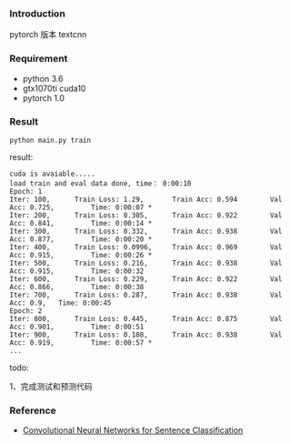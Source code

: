 ### Introduction
pytorch 版本 textcnn
### Requirement
* python 3.6
* gtx1070ti  cuda10
* pytorch 1.0

### Result
```python main.py train```

result:

```
cuda is avaiable.....
load train and eval data done, time： 0:00:10
Epoch: 1
Iter: 100,      Train Loss: 1.29,       Train Acc: 0.594        Val Acc: 0.725,         Time: 0:00:07 *
Iter: 200,      Train Loss: 0.305,      Train Acc: 0.922        Val Acc: 0.841,         Time: 0:00:14 *
Iter: 300,      Train Loss: 0.332,      Train Acc: 0.938        Val Acc: 0.877,         Time: 0:00:20 *
Iter: 400,      Train Loss: 0.0996,     Train Acc: 0.969        Val Acc: 0.915,         Time: 0:00:26 *
Iter: 500,      Train Loss: 0.216,      Train Acc: 0.938        Val Acc: 0.915,         Time: 0:00:32
Iter: 600,      Train Loss: 0.229,      Train Acc: 0.922        Val Acc: 0.866,         Time: 0:00:38
Iter: 700,      Train Loss: 0.287,      Train Acc: 0.938        Val Acc: 0.9,   Time: 0:00:45
Epoch: 2
Iter: 800,      Train Loss: 0.445,      Train Acc: 0.875        Val Acc: 0.901,         Time: 0:00:51
Iter: 900,      Train Loss: 0.108,      Train Acc: 0.938        Val Acc: 0.919,         Time: 0:00:57 *  
...

```

todo:

1、完成测试和预测代码


### Reference
* [Convolutional Neural Networks for Sentence Classification](https://arxiv.org/abs/1408.5882)

